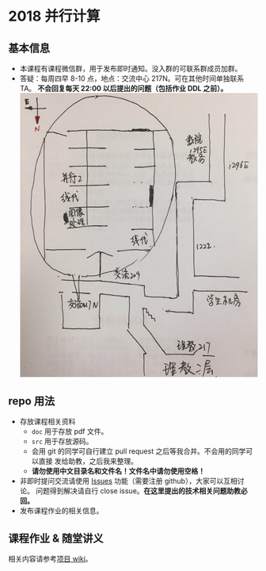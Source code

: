 # 2018 并行计算

## 基本信息
- 本课程有课程微信群，用于发布即时通知。没入群的可联系群成员加群。
- 答疑：每周四早 8-10 点，地点：交流中心 217N。可在其他时间单独联系 TA。
**不会回复每天 22:00 以后提出的问题（包括作业 DDL 之前）。**  
![map](map.jpg)

## repo 用法
- 存放课程相关资料
  - `doc` 用于存放 pdf 文件。
  - `src` 用于存放源码。
  - 会用 git 的同学可自行建立 pull request 之后等我合并。不会用的同学可以直接
  发给助教，之后我来整理。
  - **请勿使用中文目录名和文件名！文件名中请勿使用空格！**
- 非即时提问交流请使用 [Issues](https://github.com/RyanBernX/par2018/issues)
功能（需要注册 github），大家可以互相讨论。
问题得到解决请自行 close issue。**在这里提出的技术相关问题助教必回。**
- 发布课程作业的相关信息。

## 课程作业 & 随堂讲义
相关内容请参考[项目 wiki](https://github.com/RyanBernX/par2018/wiki)。
